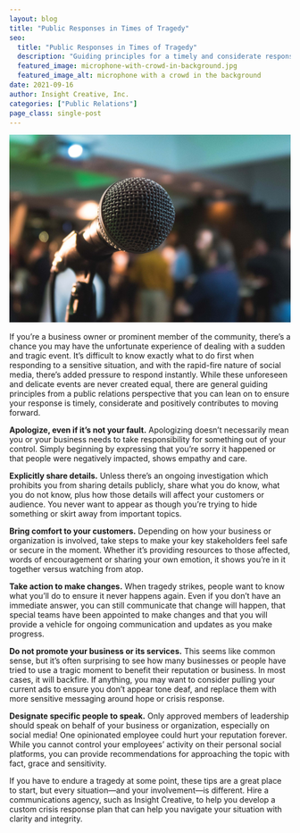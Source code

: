 ```yaml
---
layout: blog
title: "Public Responses in Times of Tragedy"
seo:
  title: "Public Responses in Times of Tragedy"
  description: "Guiding principles for a timely and considerate response."
  featured_image: microphone-with-crowd-in-background.jpg
  featured_image_alt: microphone with a crowd in the background
date: 2021-09-16
author: Insight Creative, Inc.
categories: ["Public Relations"]
page_class: single-post
---
```


![microphone with a crowd in the background](microphone-with-crowd-in-background.jpg)

If you’re a business owner or prominent member of the community, there’s a chance you may have the unfortunate experience of dealing with a sudden and tragic event. It’s difficult to know exactly what to do first when responding to a sensitive situation, and with the rapid-fire nature of social media, there’s added pressure to respond instantly. While these unforeseen and delicate events are never created equal, there are general guiding principles from a public relations perspective that you can lean on to ensure your response is timely, considerate and positively contributes to moving forward.

**Apologize, even if it’s not your fault.** Apologizing doesn’t necessarily mean you or your business needs to take responsibility for something out of your control. Simply beginning by expressing that you’re sorry it happened or that people were negatively impacted, shows empathy and care.

**Explicitly share details.** Unless there’s an ongoing investigation which prohibits you from sharing details publicly, share what you do know, what you do not know, plus how those details will affect your customers or audience. You never want to appear as though you’re trying to hide something or skirt away from important topics.

**Bring comfort to your customers.** Depending on how your business or organization is involved, take steps to make your key stakeholders feel safe or secure in the moment. Whether it’s providing resources to those affected, words of encouragement or sharing your own emotion, it shows you’re in it together versus watching from atop.

**Take action to make changes.** When tragedy strikes, people want to know what you’ll do to ensure it never happens again. Even if you don’t have an immediate answer, you can still communicate that change will happen, that special teams have been appointed to make changes and that you will provide a vehicle for ongoing communication and updates as you make progress.

**Do not promote your business or its services.** This seems like common sense, but it’s often surprising to see how many businesses or people have tried to use a tragic moment to benefit their reputation or business. In most cases, it will backfire. If anything, you may want to consider pulling your current ads to ensure you don’t appear tone deaf, and replace them with more sensitive messaging around hope or crisis response.

**Designate specific people to speak.** Only approved members of leadership should speak on behalf of your business or organization, especially on social media! One opinionated employee could hurt your reputation forever. While you cannot control your employees’ activity on their personal social platforms, you can provide recommendations for approaching the topic with fact, grace and sensitivity.

If you have to endure a tragedy at some point, these tips are a great place to start, but every situation—and your involvement—is different. Hire a communications agency, such as Insight Creative, to help you develop a custom crisis response plan that can help you navigate your situation with clarity and integrity.
